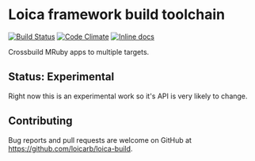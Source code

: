 # Loica framework build toolchain

[![Build Status](https://travis-ci.org/loicarb/loica-build.svg?branch=master)](https://travis-ci.org/loicarb/loica-build)
[![Code Climate](https://codeclimate.com/github/loicarb/loica-build/badges/gpa.svg)](https://codeclimate.com/github/loicarb/loica-build)
[![Inline docs](http://inch-ci.org/github/loicarb/loica-build.svg?branch=master)](http://inch-ci.org/github/loicarb/loica-build)

Crossbuild MRuby apps to multiple targets.

## Status: Experimental
Right now this is an experimental work so it's API is very likely to change.

## Contributing

Bug reports and pull requests are welcome on GitHub at https://github.com/loicarb/loica-build.

